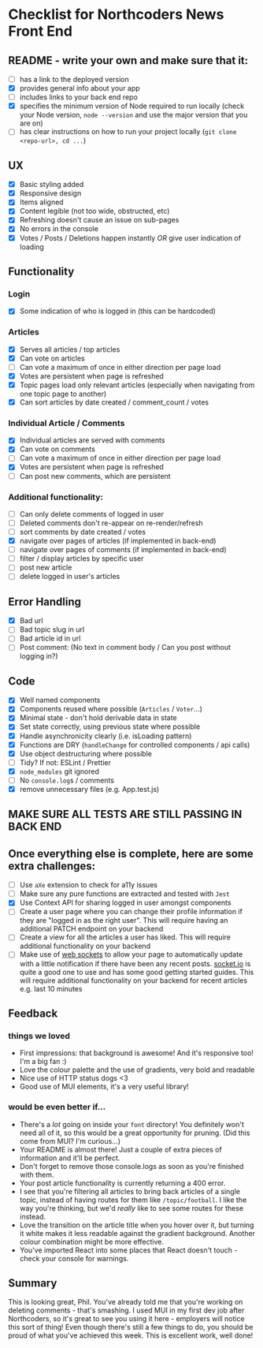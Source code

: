 # Checklist for Northcoders News Front End

## README - write your own and make sure that it:

- [ ] has a link to the deployed version
- [x] provides general info about your app
- [ ] includes links to your back end repo
- [x] specifies the minimum version of Node required to run locally (check your Node version, `node --version` and use the major version that you are on)
- [ ] has clear instructions on how to run your project locally (`git clone <repo-url>, cd ...`)

## UX

- [x] Basic styling added
- [x] Responsive design
- [x] Items aligned
- [x] Content legible (not too wide, obstructed, etc)
- [x] Refreshing doesn't cause an issue on sub-pages
- [x] No errors in the console
- [x] Votes / Posts / Deletions happen instantly _OR_ give user indication of loading

## Functionality

### Login

- [x] Some indication of who is logged in (this can be hardcoded)

### Articles

- [x] Serves all articles / top articles
- [x] Can vote on articles
- [ ] Can vote a maximum of once in either direction per page load
- [x] Votes are persistent when page is refreshed
- [x] Topic pages load only relevant articles (especially when navigating from one topic page to another)
- [x] Can sort articles by date created / comment_count / votes

### Individual Article / Comments

- [x] Individual articles are served with comments
- [x] Can vote on comments
- [ ] Can vote a maximum of once in either direction per page load
- [x] Votes are persistent when page is refreshed
- [ ] Can post new comments, which are persistent

### Additional functionality:

- [ ] Can only delete comments of logged in user
- [ ] Deleted comments don't re-appear on re-render/refresh
- [ ] sort comments by date created / votes
- [x] navigate over pages of articles (if implemented in back-end)
- [ ] navigate over pages of comments (if implemented in back-end)
- [ ] filter / display articles by specific user
- [ ] post new article
- [ ] delete logged in user's articles

## Error Handling

- [x] Bad url
- [ ] Bad topic slug in url
- [ ] Bad article id in url
- [ ] Post comment: (No text in comment body / Can you post without logging in?)

## Code

- [x] Well named components
- [x] Components reused where possible (`Articles` / `Voter`...)
- [x] Minimal state - don't hold derivable data in state
- [x] Set state correctly, using previous state where possible
- [x] Handle asynchronicity clearly (i.e. isLoading pattern)
- [x] Functions are DRY (`handleChange` for controlled components / api calls)
- [x] Use object destructuring where possible
- [ ] Tidy? If not: ESLint / Prettier
- [x] `node_modules` git ignored
- [ ] No `console.log`s / comments
- [x] remove unnecessary files (e.g. App.test.js)

## MAKE SURE ALL TESTS ARE STILL PASSING IN BACK END

## Once everything else is complete, here are some extra challenges:

- [ ] Use `aXe` extension to check for a11y issues
- [ ] Make sure any pure functions are extracted and tested with `Jest`
- [x] Use Context API for sharing logged in user amongst components
- [ ] Create a user page where you can change their profile information if they are "logged in as the right user". This will require having an additional PATCH endpoint on your backend
- [ ] Create a view for all the articles a user has liked. This will require additional functionality on your backend
- [ ] Make use of [web sockets](https://en.wikipedia.org/wiki/WebSocket) to allow your page to automatically update with a little notification if there have been any recent posts. [socket.io](https://socket.io/) is quite a good one to use and has some good getting started guides. This will require additional functionality on your backend for recent articles e.g. last 10 minutes

## Feedback

### things we loved

- First impressions: that background is awesome! And it's responsive too! I'm a big fan :)
- Love the colour palette and the use of gradients, very bold and readable
- Nice use of HTTP status dogs <3
- Good use of MUI elements, it's a very useful library!

### would be even better if...

- There's a _lot_ going on inside your `font` directory! You definitely won't need all of it, so this would be a great opportunity for pruning. (Did this come from MUI? I'm curious...)
- Your README is almost there! Just a couple of extra pieces of information and it'll be perfect.
- Don't forget to remove those console.logs as soon as you're finished with them.
- Your post article functionality is currently returning a 400 error.
- I see that you're filtering all articles to bring back articles of a single topic, instead of having  routes for them like `/topic/football`. I like the way you're thinking, but we'd _really_ like to see some routes for these instead.
- Love the transition on the article title when you hover over it, but turning it white makes it less readable against the gradient background. Another colour combination might be more effective.
- You've imported React into some places that React doesn't touch - check your console for warnings.

## Summary

This is looking great, Phil. You've already told me that you're working on deleting comments - that's smashing. I used MUI in my first dev job after Northcoders, so it's great to see you using it here - employers will notice this sort of thing! Even though there's still a few things to do, you should be proud of what you've achieved this week. This is excellent work, well done!